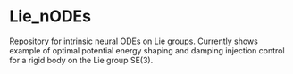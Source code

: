 # Lie_nODEs
Repository for intrinsic neural ODEs on Lie groups. Currently shows example of optimal potential energy shaping and damping injection control for a rigid body on the Lie group SE(3).
